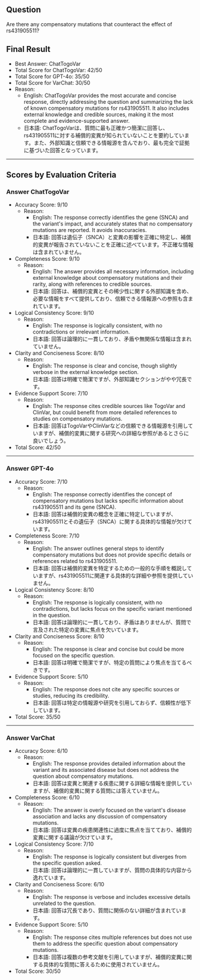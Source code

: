 ## Question

Are there any compensatory mutations that counteract the effect of rs431905511?

## Final Result

- Best Answer: ChatTogoVar
- Total Score for ChatTogoVar: 42/50
- Total Score for GPT-4o: 35/50
- Total Score for VarChat: 30/50
- Reason:
  - English: ChatTogoVar provides the most accurate and concise response, directly addressing the question and summarizing the lack of known compensatory mutations for rs431905511. It also includes external knowledge and credible sources, making it the most complete and evidence-supported answer.
  - 日本語: ChatTogoVarは、質問に最も正確かつ簡潔に回答し、rs431905511に対する補償的変異が知られていないことを要約しています。また、外部知識と信頼できる情報源を含んでおり、最も完全で証拠に基づいた回答となっています。

---

## Scores by Evaluation Criteria

### Answer ChatTogoVar
- Accuracy Score: 9/10
  - Reason: 
    - English: The response correctly identifies the gene (SNCA) and the variant's impact, and accurately states that no compensatory mutations are reported. It avoids inaccuracies.
    - 日本語: 回答は遺伝子（SNCA）と変異の影響を正確に特定し、補償的変異が報告されていないことを正確に述べています。不正確な情報は含まれていません。
- Completeness Score: 9/10
  - Reason: 
    - English: The answer provides all necessary information, including external knowledge about compensatory mutations and their rarity, along with references to credible sources.
    - 日本語: 回答は、補償的変異とその稀少性に関する外部知識を含め、必要な情報をすべて提供しており、信頼できる情報源への参照も含まれています。
- Logical Consistency Score: 9/10
  - Reason: 
    - English: The response is logically consistent, with no contradictions or irrelevant information.
    - 日本語: 回答は論理的に一貫しており、矛盾や無関係な情報は含まれていません。
- Clarity and Conciseness Score: 8/10
  - Reason: 
    - English: The response is clear and concise, though slightly verbose in the external knowledge section.
    - 日本語: 回答は明確で簡潔ですが、外部知識セクションがやや冗長です。
- Evidence Support Score: 7/10
  - Reason: 
    - English: The response cites credible sources like TogoVar and ClinVar, but could benefit from more detailed references to studies on compensatory mutations.
    - 日本語: 回答はTogoVarやClinVarなどの信頼できる情報源を引用していますが、補償的変異に関する研究への詳細な参照があるとさらに良いでしょう。
- Total Score: 42/50

---

### Answer GPT-4o
- Accuracy Score: 7/10
  - Reason: 
    - English: The response correctly identifies the concept of compensatory mutations but lacks specific information about rs431905511 and its gene (SNCA).
    - 日本語: 回答は補償的変異の概念を正確に特定していますが、rs431905511とその遺伝子（SNCA）に関する具体的な情報が欠けています。
- Completeness Score: 7/10
  - Reason: 
    - English: The answer outlines general steps to identify compensatory mutations but does not provide specific details or references related to rs431905511.
    - 日本語: 回答は補償的変異を特定するための一般的な手順を概説していますが、rs431905511に関連する具体的な詳細や参照を提供していません。
- Logical Consistency Score: 8/10
  - Reason: 
    - English: The response is logically consistent, with no contradictions, but lacks focus on the specific variant mentioned in the question.
    - 日本語: 回答は論理的に一貫しており、矛盾はありませんが、質問で言及された特定の変異に焦点を欠いています。
- Clarity and Conciseness Score: 8/10
  - Reason: 
    - English: The response is clear and concise but could be more focused on the specific question.
    - 日本語: 回答は明確で簡潔ですが、特定の質問により焦点を当てるべきです。
- Evidence Support Score: 5/10
  - Reason: 
    - English: The response does not cite any specific sources or studies, reducing its credibility.
    - 日本語: 回答は特定の情報源や研究を引用しておらず、信頼性が低下しています。
- Total Score: 35/50

---

### Answer VarChat
- Accuracy Score: 6/10
  - Reason: 
    - English: The response provides detailed information about the variant and its associated disease but does not address the question about compensatory mutations.
    - 日本語: 回答は変異と関連する疾患に関する詳細な情報を提供していますが、補償的変異に関する質問には答えていません。
- Completeness Score: 6/10
  - Reason: 
    - English: The answer is overly focused on the variant's disease association and lacks any discussion of compensatory mutations.
    - 日本語: 回答は変異の疾患関連性に過度に焦点を当てており、補償的変異に関する議論が欠けています。
- Logical Consistency Score: 7/10
  - Reason: 
    - English: The response is logically consistent but diverges from the specific question asked.
    - 日本語: 回答は論理的に一貫していますが、質問の具体的な内容から逸れています。
- Clarity and Conciseness Score: 6/10
  - Reason: 
    - English: The response is verbose and includes excessive details unrelated to the question.
    - 日本語: 回答は冗長であり、質問に関係のない詳細が含まれています。
- Evidence Support Score: 5/10
  - Reason: 
    - English: The response cites multiple references but does not use them to address the specific question about compensatory mutations.
    - 日本語: 回答は複数の参考文献を引用していますが、補償的変異に関する具体的な質問に答えるために使用されていません。
- Total Score: 30/50